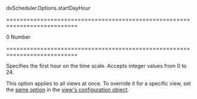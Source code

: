 <!--id-->dxScheduler.Options.startDayHour<!--/id-->
===========================================================================
<!--default-->0<!--/default-->
<!--type-->Number<!--/type-->
===========================================================================

<!--shortDescription-->
Specifies the first hour on the time scale. Accepts integer values from 0 to 24.
<!--/shortDescription-->

<!--fullDescription-->
This option applies to all views at once. To override it for a specific view, set the [same option](/Documentation/ApiReference/UI_Widgets/dxScheduler/Configuration/views/#startDayHour) in the [view's configuration object](/Documentation/ApiReference/UI_Widgets/dxScheduler/Configuration/views/).
<!--/fullDescription-->